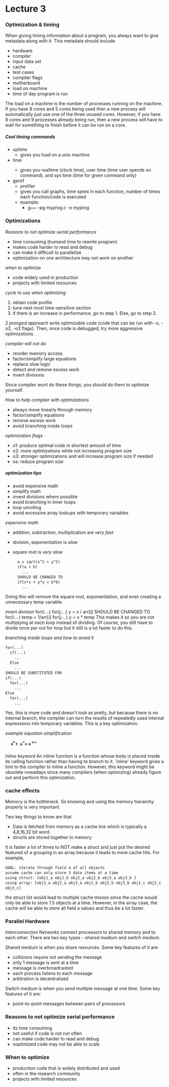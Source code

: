 Lecture 3
===================
### Optimization & timing
When giving timing information about a program, you always want to give metadata along with it. This metadata should include
* hardware
* compiler
* input data set
* cache
* test cases
* compiler flags
* motherboard
* load on machine
* time of day program is run

The load on a machine is the number of processes running on the machine. If you have 8 cores and 5 cores being used then a new process will automatically just use one of the three unused cores. However, if you have 8 cores and 9 processes already being run, then a new process will have to wait for something to finish before it can be run on a core.

##### Cool timing commands
* uptime
  * gives you load on a unix machine
* time <cmd>
  * gives you realtime (clock time), user time (time user spends on command), and sys time (time for given command only)
* gprof
    * profiler
    * gives you call graphs, time spent in each function, number of times each function/code is executed
    * example:
      * g++ -pg myprog.c -o myprog

### Optimizations
*Reasons to not optimize serial performance*
* time consuming  (humand time to rewrite program)
* makes code harder to read and debug
* can make it difficult to parallelize
* optimization on one architecture may not work on another

*when to optimize*
* code widely used in production
* projects with limited resources

*cycle to use when optimizing*
1. obtain code profile
2. tune next most time-sensitive section
3. if there is an increase in performance, go to step 1. Else, go to step 2.  

*2 pronged approach*
write optimizable code (code that can be run with -o, -o2, -o3 flags). Then, once code is debugged, try more aggressive optimizations.

*compiler will not do*
* reorder memory access
* factor/simplify large equations
* replace slow logic
* detect and remove excess work
* invert divisions

Since compiler wont do these things, you should do them to optimize yourself.

*How to help compiler with optimizations*
* always move linearly through memory
* factor/simplify equations
* remove excess work
* avoid branching inside loops

*optimization flags*
* o1: produce optimal code in shortest amount of time
* o2: more optimizations while not increasing program size
* o3: stronger optimizations and will increase program size if needed
* os: reduce program size

##### optimization tips
* avoid expensive math
* simplify math
* invest divisions where possible
* avoid branching in inner loops
* loop unrolling
* avoid excessive array lookups with temporary variables

*expensive math*
* addition, subtraction, multiplication are *very fast*
* division, exponentiation is *slow*
* square root is *very slow*

        a = sqrt(x^2 + y^2)
        if(a < b)
          ...
        SHOULD BE CHANGED TO
        if(x*x + y*y < b*b)
          ...

Doing this will remove the square root, exponentiation, and even creating a unnecessary temp variable.

*invert division*
    for(i:...)
      for(j:...)
        y = x / arr[i]
    SHOULD BE CHANGED TO
    for(i:...)
      temp = 1/arr[i]
      for(j:...)
        y = x * temp
This makes it so you are not multiplying at each loop instead of dividing. Of course, you still have to divide once per out for loop but it still is a lot faster to do this.

*branching inside loops and how to avoid it*

    for(...)
      if(...)
        ...
      Else
        ...
    SHOULD BE SUBSTITUTED FOR
    if(...)
      for(...)
        ...
    Else
      for(...)
        ...
Yes, this is more code and doesn't look as pretty, but because there is no internal branch, the compiler can turn the results of repeatedly used internal expressions into temporary variables. This is a key optimization.

*example equation simplification*

![](lecture_3-images/7efa8cfa9d2559d3d16544f0bd1cdb9e.png)

*inline keyword*
An inline function is a function whose body is placed inside its calling function rather than having to branch to it. 'inline' keyword gives a hint to the compiler to inline a function. However, this keyword might be obsolete nowadays since many compilers (when optimizing) already figure out and perform this optimization.

### cache effects
Memory is the bottleneck. So knowing and using the memory hierarchy properly is very important.

Two key things to know are that
* Data is fetched from memory as a cache line which is typically a 4,8,16,32 bit word.
* structs are stored together in memory

It is faster a lot of times to NOT make a struct and just put the desired featured of a grouping in an array because it leads to more cache hits. For example,

    GOAL: iterate through field a of all objects
    assume cache can only store 3 data items at a time
    using struct: [obj1_a obj1_b obj2_a obj2_b obj3_a obj3_b ]
    using array: [obj1_a obj2_a obj3_a obj1_b obj2_b obj3_b obj1_c obj2_c obj3_c]

the struct list would lead to multiple cache misses since the cache would only be able to store 1.5 objects at a time. However, in the array case, the cache will be able to store all field a values and thus be a lot faster.


### Parallel Hardware

*Interconnection Networks* connect processors to shared memory and to each other. There are two key types - *shared medium* and *switch medium*.

Shared medium is when you share resources. Some key features of it are:
* collisions require not sending the message
* only 1 message is sent at a time
* message is overbroadcasted
* each process listens to each message
* arbitration is decentralized

Switch medium is when you send multiple message at one time. Some key features of it are:
* point-to-point messages between pairs of processors


### Reasons to not optimize serial performance
* its time consuming
* not useful if code is not run often
* can make code harder to read and debug
* ooptimized code may not be able to scale

### When to optimize
* production code that is widely distributed and used
* often in the research community
* projects with limited resources
